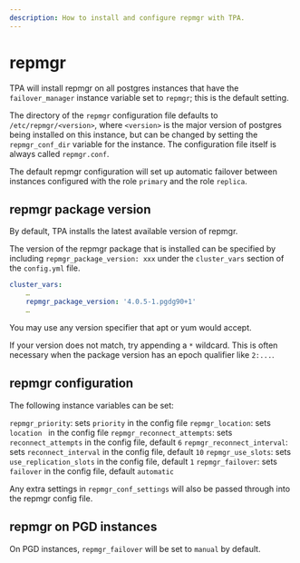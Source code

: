 ```yaml
---
description: How to install and configure repmgr with TPA.
---
```


# repmgr

TPA will install repmgr on all postgres instances that have the
`failover_manager` instance variable set to `repmgr`; this is the
default setting.

The directory of the `repmgr` configuration file defaults to
`/etc/repmgr/<version>`, where `<version>` is the major version
of postgres being installed on this instance, but can be
changed by setting the `repmgr_conf_dir` variable for the instance.
The configuration file itself is always called `repmgr.conf`.

The default repmgr configuration will set up automatic failover
between instances configured with the role `primary` and the role
`replica`.

## repmgr package version

By default, TPA installs the latest available version of repmgr.

The version of the repmgr package that is installed can be specified 
by including `repmgr_package_version: xxx` under the `cluster_vars` 
section of the `config.yml` file.

```yaml
cluster_vars:
    …
    repmgr_package_version: '4.0.5-1.pgdg90+1'
    …
```

You may use any version specifier that apt or yum would accept.

If your version does not match, try appending a `*` wildcard. This
is often necessary when the package version has an epoch qualifier
like `2:...`.

## repmgr configuration

The following instance variables can be set:

`repmgr_priority`: sets `priority` in the config file
`repmgr_location`: sets `location ` in the config file
`repmgr_reconnect_attempts`: sets `reconnect_attempts` in the config file, default `6`
`repmgr_reconnect_interval`: sets `reconnect_interval` in the config file, default `10`
`repmgr_use_slots`: sets `use_replication_slots` in the config file, default `1`
`repmgr_failover`: sets `failover` in the config file, default `automatic`

Any extra settings in `repmgr_conf_settings` will also be passed through
into the repmgr config file.

## repmgr on PGD instances

On PGD instances, `repmgr_failover` will be set to `manual` by default.
